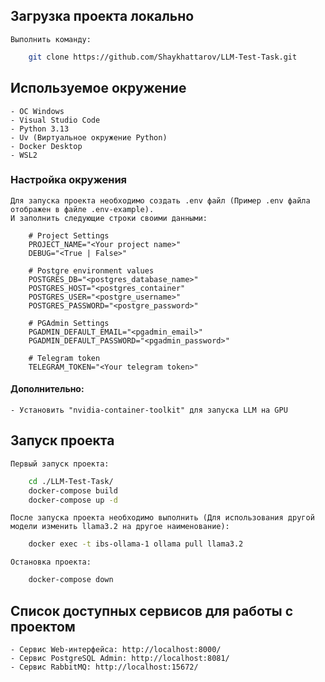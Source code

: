 ## Загрузка проекта локально
    Выполнить команду:
```bash
    git clone https://github.com/Shaykhattarov/LLM-Test-Task.git
```

## Используемое окружение
    - ОС Windows
    - Visual Studio Code
    - Python 3.13
    - Uv (Виртуальное окружение Python)
    - Docker Desktop
    - WSL2
    
### Настройка окружения
    Для запуска проекта необходимо создать .env файл (Пример .env файла отображен в файле .env-example).
    И заполнить следующие строки своими данными:
```text
    # Project Settings
    PROJECT_NAME="<Your project name>"
    DEBUG="<True | False>"
        
    # Postgre environment values
    POSTGRES_DB="<postgres_database_name>"
    POSTGRES_HOST="<postgres_container"
    POSTGRES_USER="<postgre_username>"
    POSTGRES_PASSWORD="<postgre_password>"

    # PGAdmin Settings
    PGADMIN_DEFAULT_EMAIL="<pgadmin_email>"
    PGADMIN_DEFAULT_PASSWORD="<pgadmin_password>"

    # Telegram token
    TELEGRAM_TOKEN="<Your telegram token>"
```

#### Дополнительно:
    - Установить "nvidia-container-toolkit" для запуска LLM на GPU

## Запуск проекта

    Первый запуск проекта:
```bash
    cd ./LLM-Test-Task/
    docker-compose build
    docker-compose up -d
```

    После запуска проекта необходимо выполнить (Для использования другой модели изменить llama3.2 на другое наименование):
```bash
    docker exec -t ibs-ollama-1 ollama pull llama3.2
```

    Остановка проекта:
```bash
    docker-compose down
```

## Список доступных сервисов для работы с проектом

    - Сервис Web-интерфейса: http://localhost:8000/
    - Сервис PostgreSQL Admin: http://localhost:8081/
    - Сервис RabbitMQ: http://localhost:15672/
